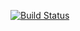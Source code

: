 [![Build Status](https://www.travis-ci.com/Kanyisa-Ntombini/bootcamp-terminal-tests.svg?branch=gh-pages)](https://www.travis-ci.com/Kanyisa-Ntombini/bootcamp-terminal-tests)